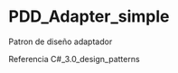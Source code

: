 PDD_Adapter_simple
==================
Patron de diseño adaptador


Referencia
  C#_3.0_design_patterns

